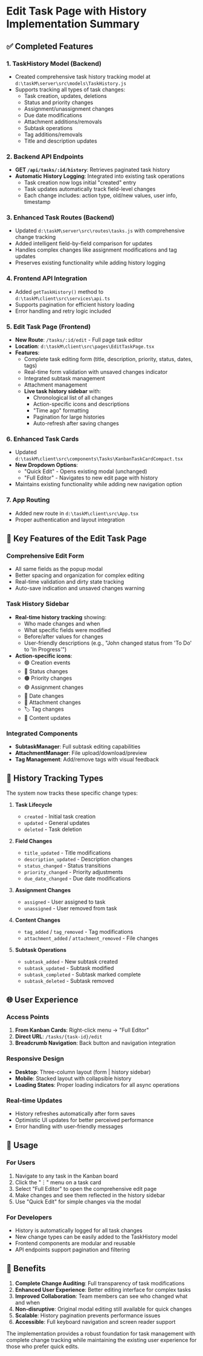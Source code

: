 # Edit Task Page with History Implementation Summary

## ✅ Completed Features

### 1. **TaskHistory Model (Backend)**
- Created comprehensive task history tracking model at `d:\taskM\server\src\models\TaskHistory.js`
- Supports tracking all types of task changes:
  - Task creation, updates, deletions
  - Status and priority changes
  - Assignment/unassignment changes
  - Due date modifications
  - Attachment additions/removals
  - Subtask operations
  - Tag additions/removals
  - Title and description updates

### 2. **Backend API Endpoints**
- **GET `/api/tasks/:id/history`**: Retrieves paginated task history
- **Automatic History Logging**: Integrated into existing task operations
  - Task creation now logs initial "created" entry
  - Task updates automatically track field-level changes
  - Each change includes: action type, old/new values, user info, timestamp

### 3. **Enhanced Task Routes (Backend)**
- Updated `d:\taskM\server\src\routes\tasks.js` with comprehensive change tracking
- Added intelligent field-by-field comparison for updates
- Handles complex changes like assignment modifications and tag updates
- Preserves existing functionality while adding history logging

### 4. **Frontend API Integration**
- Added `getTaskHistory()` method to `d:\taskM\client\src\services\api.ts`
- Supports pagination for efficient history loading
- Error handling and retry logic included

### 5. **Edit Task Page (Frontend)**
- **New Route**: `/tasks/:id/edit` - Full page task editor
- **Location**: `d:\taskM\client\src\pages\EditTaskPage.tsx`
- **Features**:
  - Complete task editing form (title, description, priority, status, dates, tags)
  - Real-time form validation with unsaved changes indicator
  - Integrated subtask management
  - Attachment management
  - **Live task history sidebar** with:
    - Chronological list of all changes
    - Action-specific icons and descriptions
    - "Time ago" formatting
    - Pagination for large histories
    - Auto-refresh after saving changes

### 6. **Enhanced Task Cards**
- Updated `d:\taskM\client\src\components\Tasks\KanbanTaskCardCompact.tsx`
- **New Dropdown Options**:
  - "Quick Edit" - Opens existing modal (unchanged)
  - "Full Editor" - Navigates to new edit page with history
- Maintains existing functionality while adding new navigation option

### 7. **App Routing**
- Added new route in `d:\taskM\client\src\App.tsx`
- Proper authentication and layout integration

## 🎯 Key Features of the Edit Task Page

### **Comprehensive Edit Form**
- All same fields as the popup modal
- Better spacing and organization for complex editing
- Real-time validation and dirty state tracking
- Auto-save indication and unsaved changes warning

### **Task History Sidebar**
- **Real-time history tracking** showing:
  - Who made changes and when
  - What specific fields were modified
  - Before/after values for changes
  - User-friendly descriptions (e.g., "John changed status from 'To Do' to 'In Progress'")
- **Action-specific icons**:
  - 🟢 Creation events
  - 🔵 Status changes
  - 🟠 Priority changes
  - 🟣 Assignment changes
  - 📅 Date changes
  - 📎 Attachment changes
  - 🏷️ Tag changes
  - 📝 Content updates

### **Integrated Components**
- **SubtaskManager**: Full subtask editing capabilities
- **AttachmentManager**: File upload/download/preview
- **Tag Management**: Add/remove tags with visual feedback

## 🔄 History Tracking Types

The system now tracks these specific change types:

1. **Task Lifecycle**
   - `created` - Initial task creation
   - `updated` - General updates
   - `deleted` - Task deletion

2. **Field Changes**
   - `title_updated` - Title modifications
   - `description_updated` - Description changes
   - `status_changed` - Status transitions
   - `priority_changed` - Priority adjustments
   - `due_date_changed` - Due date modifications

3. **Assignment Changes**
   - `assigned` - User assigned to task
   - `unassigned` - User removed from task

4. **Content Changes**
   - `tag_added` / `tag_removed` - Tag modifications
   - `attachment_added` / `attachment_removed` - File changes

5. **Subtask Operations**
   - `subtask_added` - New subtask created
   - `subtask_updated` - Subtask modified
   - `subtask_completed` - Subtask marked complete
   - `subtask_deleted` - Subtask removed

## 🌐 User Experience

### **Access Points**
1. **From Kanban Cards**: Right-click menu → "Full Editor"
2. **Direct URL**: `/tasks/{task-id}/edit`
3. **Breadcrumb Navigation**: Back button and navigation integration

### **Responsive Design**
- **Desktop**: Three-column layout (form | history sidebar)
- **Mobile**: Stacked layout with collapsible history
- **Loading States**: Proper loading indicators for all async operations

### **Real-time Updates**
- History refreshes automatically after form saves
- Optimistic UI updates for better perceived performance
- Error handling with user-friendly messages

## 🚀 Usage

### **For Users**
1. Navigate to any task in the Kanban board
2. Click the "⋮" menu on a task card
3. Select "Full Editor" to open the comprehensive edit page
4. Make changes and see them reflected in the history sidebar
5. Use "Quick Edit" for simple changes via the modal

### **For Developers**
- History is automatically logged for all task changes
- New change types can be easily added to the TaskHistory model
- Frontend components are modular and reusable
- API endpoints support pagination and filtering

## 🎉 Benefits

1. **Complete Change Auditing**: Full transparency of task modifications
2. **Enhanced User Experience**: Better editing interface for complex tasks
3. **Improved Collaboration**: Team members can see who changed what and when
4. **Non-disruptive**: Original modal editing still available for quick changes
5. **Scalable**: History pagination prevents performance issues
6. **Accessible**: Full keyboard navigation and screen reader support

The implementation provides a robust foundation for task management with complete change tracking while maintaining the existing user experience for those who prefer quick edits.
